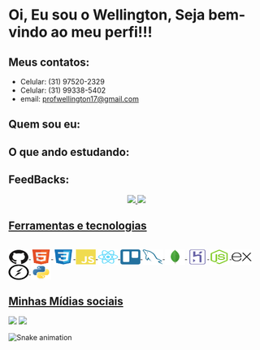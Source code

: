 # Oi, Eu sou o Wellington, Seja bem-vindo ao meu perfi!!!

## Meus contatos:
* Celular: (31) 97520-2329
* Celular: (31) 99338-5402
* email: profwellington17@gmail.com

## Quem sou eu:

## O que ando estudando:
   
## FeedBacks:


<div align="center">
  <a href="https://github.com/w-cypriano">
  <img height="165em" src="https://github-readme-stats.vercel.app/api?username=w-cypriano&show_icons=true&theme=dracula&include_all_commits=true&count_private=true"/>
  <img height="165em" src="https://github-readme-stats.vercel.app/api/top-langs/?username=w-cypriano&layout=compact&langs_count=7&theme=dracula"/>
</div>
  
## Ferramentas e tecnologias
  
<div style="display: inline_block"><br>
    <img align="center" alt="github" height="30" width="40"
        src="https://github.com/devicons/devicon/blob/master/icons/github/github-original.svg">
    <img align="center" alt="HTML" height="30" width="40"
        src="https://raw.githubusercontent.com/devicons/devicon/master/icons/html5/html5-original.svg">
    <img align="center" alt="CSS" height="30" width="40"
        src="https://raw.githubusercontent.com/devicons/devicon/master/icons/css3/css3-original.svg">
    <img align="center" alt="Js" height="30" width="40"
        src="https://raw.githubusercontent.com/devicons/devicon/master/icons/javascript/javascript-plain.svg">
    <img align="center" alt="React" height="30" width="40"
        src="https://raw.githubusercontent.com/devicons/devicon/master/icons/react/react-original.svg">
    <img align="center" alt="trelo" height="30" width="40"
        src="https://github.com/devicons/devicon/blob/master/icons/trello/trello-plain.svg">
    <img align="center" alt="mysql" height="30" width="40"
        src="https://github.com/devicons/devicon/blob/master/icons/mysql/mysql-original.svg">
    <img align="center" alt="mongo" height="30" width="40"
        src="https://github.com/devicons/devicon/blob/master/icons/mongodb/mongodb-original.svg">
    <img align="center" alt="heroku" height="30" width="40"
        src="https://github.com/devicons/devicon/blob/master/icons/heroku/heroku-original.svg">
    <img align="center" alt="nodejs" height="30" width="40"
        src="https://github.com/devicons/devicon/blob/master/icons/nodejs/nodejs-original.svg">
    <img align="center" alt="express" height="30" width="40"
        src="https://github.com/devicons/devicon/blob/master/icons/express/express-original.svg">
    <img align="center" alt="socketio" height="30" width="40"
        src="https://github.com/devicons/devicon/blob/master/icons/socketio/socketio-original.svg">
    <img align="center" alt="Python" height="30" width="40"
        src="https://raw.githubusercontent.com/devicons/devicon/master/icons/python/python-original.svg">
</div>
  
  ## Minhas Mídias sociais
    
<div> 
  <a href="https://www.linkedin.com/in/wellington-cypriano" target="_blank"><img src="https://img.shields.io/badge/-LinkedIn-%230077B5?style=for-the-badge&logo=linkedin&logoColor=white" target="_blank"></a> 
  <a href="https://www.facebook.com/wellington.cypriano.5" target="_blank"><img src="https://img.shields.io/badge/Facebook-1877F2?style=for-the-badge&logo=facebook&logoColor=white" target="_blank"></a> 

  ![Snake animation](https://github.com/w-cypriano/w-cypriano/blob/output/github-contribution-grid-snake.svg)
 
</div>
